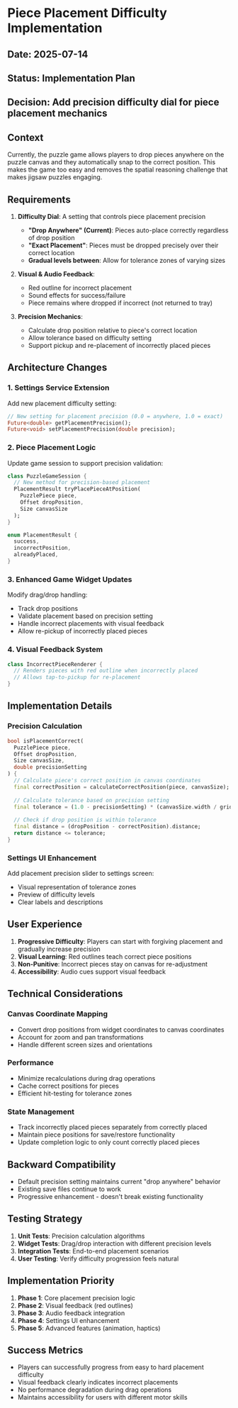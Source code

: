 # Piece Placement Difficulty Implementation

## Date: 2025-07-14
## Status: Implementation Plan
## Decision: Add precision difficulty dial for piece placement mechanics

## Context

Currently, the puzzle game allows players to drop pieces anywhere on the puzzle canvas and they automatically snap to the correct position. This makes the game too easy and removes the spatial reasoning challenge that makes jigsaw puzzles engaging.

## Requirements

1. **Difficulty Dial**: A setting that controls piece placement precision
   - **"Drop Anywhere" (Current)**: Pieces auto-place correctly regardless of drop position
   - **"Exact Placement"**: Pieces must be dropped precisely over their correct location
   - **Gradual levels between**: Allow for tolerance zones of varying sizes

2. **Visual & Audio Feedback**: 
   - Red outline for incorrect placement
   - Sound effects for success/failure
   - Piece remains where dropped if incorrect (not returned to tray)

3. **Precision Mechanics**:
   - Calculate drop position relative to piece's correct location
   - Allow tolerance based on difficulty setting
   - Support pickup and re-placement of incorrectly placed pieces

## Architecture Changes

### 1. Settings Service Extension
Add new placement difficulty setting:
```dart
// New setting for placement precision (0.0 = anywhere, 1.0 = exact)
Future<double> getPlacementPrecision();
Future<void> setPlacementPrecision(double precision);
```

### 2. Piece Placement Logic
Update game session to support precision validation:
```dart
class PuzzleGameSession {
  // New method for precision-based placement
  PlacementResult tryPlacePieceAtPosition(
    PuzzlePiece piece, 
    Offset dropPosition, 
    Size canvasSize
  );
}

enum PlacementResult {
  success,
  incorrectPosition,
  alreadyPlaced,
}
```

### 3. Enhanced Game Widget Updates
Modify drag/drop handling:
- Track drop positions
- Validate placement based on precision setting
- Handle incorrect placements with visual feedback
- Allow re-pickup of incorrectly placed pieces

### 4. Visual Feedback System
```dart
class IncorrectPieceRenderer {
  // Renders pieces with red outline when incorrectly placed
  // Allows tap-to-pickup for re-placement
}
```

## Implementation Details

### Precision Calculation
```dart
bool isPlacementCorrect(
  PuzzlePiece piece, 
  Offset dropPosition, 
  Size canvasSize, 
  double precisionSetting
) {
  // Calculate piece's correct position in canvas coordinates
  final correctPosition = calculateCorrectPosition(piece, canvasSize);
  
  // Calculate tolerance based on precision setting
  final tolerance = (1.0 - precisionSetting) * (canvasSize.width / gridSize) * 0.5;
  
  // Check if drop position is within tolerance
  final distance = (dropPosition - correctPosition).distance;
  return distance <= tolerance;
}
```

### Settings UI Enhancement
Add placement precision slider to settings screen:
- Visual representation of tolerance zones
- Preview of difficulty levels
- Clear labels and descriptions

## User Experience

1. **Progressive Difficulty**: Players can start with forgiving placement and gradually increase precision
2. **Visual Learning**: Red outlines teach correct piece positions
3. **Non-Punitive**: Incorrect pieces stay on canvas for re-adjustment
4. **Accessibility**: Audio cues support visual feedback

## Technical Considerations

### Canvas Coordinate Mapping
- Convert drop positions from widget coordinates to canvas coordinates
- Account for zoom and pan transformations
- Handle different screen sizes and orientations

### Performance
- Minimize recalculations during drag operations
- Cache correct positions for pieces
- Efficient hit-testing for tolerance zones

### State Management
- Track incorrectly placed pieces separately from correctly placed
- Maintain piece positions for save/restore functionality
- Update completion logic to only count correctly placed pieces

## Backward Compatibility

- Default precision setting maintains current "drop anywhere" behavior
- Existing save files continue to work
- Progressive enhancement - doesn't break existing functionality

## Testing Strategy

1. **Unit Tests**: Precision calculation algorithms
2. **Widget Tests**: Drag/drop interaction with different precision levels
3. **Integration Tests**: End-to-end placement scenarios
4. **User Testing**: Verify difficulty progression feels natural

## Implementation Priority

1. **Phase 1**: Core placement precision logic
2. **Phase 2**: Visual feedback (red outlines)
3. **Phase 3**: Audio feedback integration
4. **Phase 4**: Settings UI enhancement
5. **Phase 5**: Advanced features (animation, haptics)

## Success Metrics

- Players can successfully progress from easy to hard placement difficulty
- Visual feedback clearly indicates incorrect placements
- No performance degradation during drag operations
- Maintains accessibility for users with different motor skills
